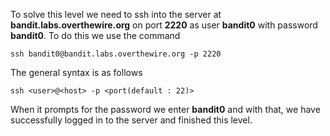 To solve this level we need to ssh into the server at **bandit.labs.overthewire.org** on port **2220** as user **bandit0** with password **bandit0**. To do this we use the command

```
ssh bandit0@bandit.labs.overthewire.org -p 2220
```

The general syntax is as follows

```
ssh <user>@<host> -p <port(default : 22)> 
```

When it prompts for the password we enter **bandit0** and with that, we have successfully logged in to the server and finished this level.